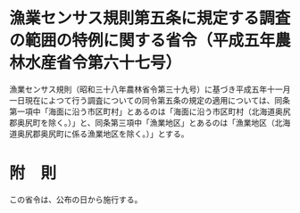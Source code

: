# 漁業センサス規則第五条に規定する調査の範囲の特例に関する省令（平成五年農林水産省令第六十七号）
漁業センサス規則（昭和三十八年農林省令第三十九号）に基づき平成五年十一月一日現在によつて行う調査についての同令第五条の規定の適用については、同条第一項中「海面に沿う市区町村」とあるのは「海面に沿う市区町村（北海道奥尻郡奥尻町を除く。）」と、同条第三項中「漁業地区」とあるのは「漁業地区（北海道奥尻郡奥尻町に係る漁業地区を除く。）」とする。
# 附　則
この省令は、公布の日から施行する。

